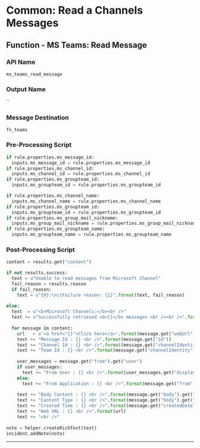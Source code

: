 <!--
    DO NOT MANUALLY EDIT THIS FILE
    THIS FILE IS AUTOMATICALLY GENERATED WITH resilient-sdk codegen
-->

# Common: Read a Channels Messages

## Function - MS Teams: Read Message

### API Name
`ms_teams_read_message`

### Output Name
``

### Message Destination
`fn_teams`

### Pre-Processing Script
```python
if rule.properties.ms_message_id:
  inputs.ms_message_id = rule.properties.ms_message_id
if rule.properties.ms_channel_id:
  inputs.ms_channel_id = rule.properties.ms_channel_id
if rule.properties.ms_groupteam_id:
  inputs.ms_groupteam_id = rule.properties.ms_groupteam_id

if rule.properties.ms_channel_name:
  inputs.ms_channel_name = rule.properties.ms_channel_name
if rule.properties.ms_groupteam_id:
  inputs.ms_groupteam_id = rule.properties.ms_groupteam_id
if rule.properties.ms_group_mail_nickname:
  inputs.ms_group_mail_nickname = rule.properties.ms_group_mail_nickname
if rule.properties.ms_groupteam_name:
  inputs.ms_groupteam_name = rule.properties.ms_groupteam_name

```

### Post-Processing Script
```python
content = results.get("content")

if not results.success:
  text = u"Unable to read messages from Microsoft Channel"
  fail_reason = results.reason
  if fail_reason:
    text = u"{0}:\n\tFailure reason: {1}".format(text, fail_reason)
    
else:
  text  = u"<b>Microsoft Channels:</b><br />"
  text += u"Successfully retrieved <b>{}</b> messages <br /><br />".format(len(content))
  
  for message in content:
    url   = u'<a href="{}">Click here</a>'.format(message.get("webUrl"))
    text += "Message Id : {} <br />".format(message.get("id"))
    text += "Channel Id : {} <br />".format(message.get("channelIdentity").get("channelId"))
    text += "Team Id : {} <br />".format(message.get("channelIdentity").get("teamId"))
  
    user_messages = message.get("from").get("user")
    if user_messages:
      text += "From User : {} <br />".format(user_messages.get("displayName"))
    else:
      text += "From Application : {} <br />".format(message.get("from").get("application").get("displayName"))
  
    text += "Body Content : {} <br />".format(message.get("body").get("content"))
    text += "Content Type : {} <br />".format(message.get("body").get("contentType"))
    text += "Created Time : {} <br />".format(message.get("createdDateTime"))
    text += "Web URL : {} <br />".format(url)
    text += "<br />"
    
note = helper.createRichText(text)
incident.addNote(note)

```

---

